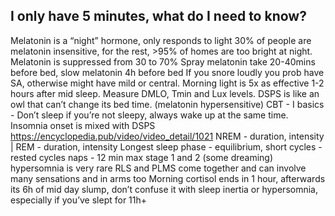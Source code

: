 ## I only have 5 minutes, what do I need to know?

Melatonin is a “night” hormone, only responds to light
30% of people are melatonin insensitive, for the rest, >95% of homes are too bright at night. Melatonin is suppressed from 30 to 70%
Spray melatonin take 20-40mins before bed, slow melatonin 4h before bed
If you snore loudly you prob have SA, otherwise might have mild or central. 
Morning light is 5x as effective 1-2 hours after mid sleep. Measure DMLO, Tmin and Lux levels.
DSPS is like an owl that can’t change its bed time. (melatonin hypersensitive)
CBT - I basics - Don’t sleep if you’re not sleepy, always wake up at the same time. Insomnia onset is mixed with DSPS
https://encyclopedia.pub/video/video_detail/1021  NREM - duration, intensity | REM - duration, intensity
Longest sleep phase - equilibrium, short cycles - rested cycles
naps - 12 min max stage 1 and 2 (some dreaming)
hypersomnia is very rare
RLS and PLMS come together and can involve many sensations and in arms too
Morning cortisol ends in 1 hour, afterwards its 6h of mid day slump, don’t confuse it with sleep inertia or hypersomnia, especially if you’ve slept for 11h+
